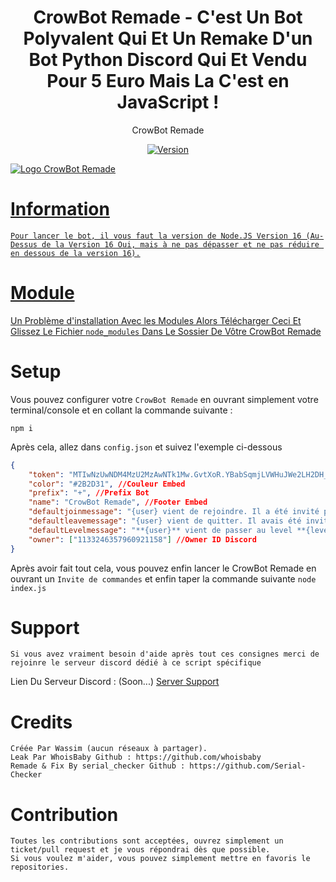 <h1 align="center">
    CrowBot Remade - C'est Un Bot Polyvalent Qui Et Un Remake D'un Bot Python Discord Qui Et Vendu Pour 5 Euro Mais La C'est en JavaScript !
</h1>

<p align="center">
	CrowBot Remade
</p>

<p align="center">
	<a href="https://deno.land" target="_blank">
    	<img src="https://img.shields.io/badge/Version-2.0.0-7DCDE3?style=for-the-badge" alt="Version">
</p>

![Logo CrowBot Remade](https://image.noelshack.com/fichiers/2024/12/2/1710870065-crowbot-remade.jpg)

# Information
```
Pour lancer le bot, il vous faut la version de Node.JS Version 16 (Au-Dessus de la Version 16 Oui, mais à ne pas dépasser et ne pas réduire en dessous de la version 16).
```

# Module
[Un Problème d'installation Avec les Modules Alors Télécharger Ceci Et Glissez Le Fichier `node_modules` Dans Le Sossier De Vôtre CrowBot Remade](https://cdn.discordapp.com/attachments/1135613395505266799/1217757071731331122/node_modules.rar?ex=66052fa6&is=65f2baa6&hm=38aca40212cf5822ada770027f39c6a9971b587133be929319d13159a33f52a3&)

# Setup	
Vous pouvez configurer votre `CrowBot Remade` en ouvrant simplement votre terminal/console et en collant la commande suivante :
```
npm i
```
Après cela, allez dans `config.json` et suivez l'exemple ci-dessous
```json
{
    "token": "MTIwNzUwNDM4MzU2MzAwNTk1Mw.GvtXoR.YBabSqmjLVWHuJWe2LH2DH_PucRQbU5hrm****", //Token Bot
    "color": "#2B2D31", //Couleur Embed
    "prefix": "+", //Prefix Bot
    "name": "CrowBot Remade", //Footer Embed
    "defaultjoinmessage": "{user} vient de rejoindre. Il a été invité par **{inviter:name}** qui a désormais **{invite} invitations** !", //À Modifié Si Vous Voulez
    "defaultleavemessage": "{user} vient de quitter. Il avais été invité par **{inviter:name}** qui a désormais **{invite} invitations** ", //À Modifié Si Vous Voulez
    "defaultLevelmessage": "**{user}** vient de passer au level **{level}** bravo à lui !", //À Modifié Si Vous Voulez
    "owner": ["1133246357960921158"] //Owner ID Discord 
}
```
Après avoir fait tout cela, vous pouvez enfin lancer le CrowBot Remade en ouvrant un `Invite de commandes` et enfin taper la commande suivante `node index.js`

# Support
```
Si vous avez vraiment besoin d'aide après tout ces consignes merci de rejoinre le serveur discord dédié à ce script spécifique
```
Lien Du Serveur Discord : (Soon...) [Server Support](https://discord.gg/JDB6M45C9E)

# Credits
```
Créée Par Wassim (aucun réseaux à partager).
Leak Par WhoisBaby Github : https://github.com/whoisbaby
Remade & Fix By serial_checker Github : https://github.com/Serial-Checker
```

# Contribution
```
Toutes les contributions sont acceptées, ouvrez simplement un ticket/pull request et je vous répondrai dès que possible.
Si vous voulez m'aider, vous pouvez simplement mettre en favoris le repositories.
```
